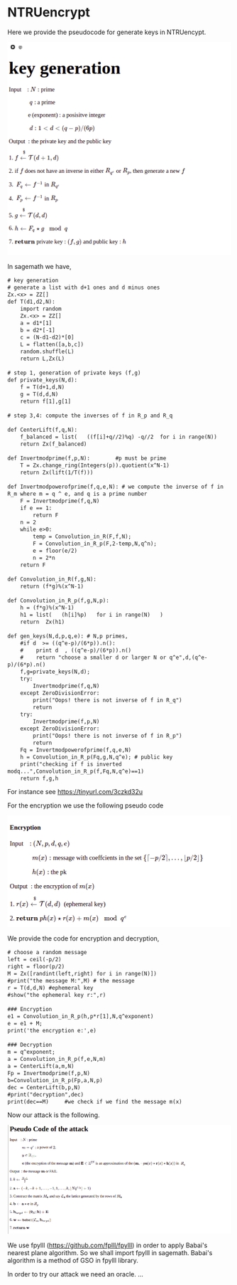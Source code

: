 # NTRUencrypt
Here we provide the pseudocode for generate keys in NTRUencypt.

![alt text](https://github.com/drazioti/ntru/blob/main/images/2022-03-06_17-24.png)

In sagemath we have,
```
# key generation
# generate a list with d+1 ones and d minus ones 
Zx.<x> = ZZ[]
def T(d1,d2,N):
    import random
    Zx.<x> = ZZ[]    
    a = d1*[1]
    b = d2*[-1]
    c = (N-d1-d2)*[0]
    L = flatten([a,b,c])
    random.shuffle(L) 
    return L,Zx(L)

# step 1, generation of private keys (f,g)
def private_keys(N,d):
    f = T(d+1,d,N)
    g = T(d,d,N)
    return f[1],g[1]
    
# step 3,4: compute the inverses of f in R_p and R_q

def CenterLift(f,q,N):    
    f_balanced = list(   ((f[i]+q//2)%q) -q//2  for i in range(N))
    return Zx(f_balanced)

def Invertmodprime(f,p,N):        #p must be prime
    T = Zx.change_ring(Integers(p)).quotient(x^N-1)
    return Zx(lift(1/T(f)))
    
def Invertmodpowerofprime(f,q,e,N): # we compute the inverse of f in R_m where m = q ^ e, and q is a prime number
    F = Invertmodprime(f,q,N)
    if e == 1:      
        return F
    n = 2
    while e>0:
        temp = Convolution_in_R(F,f,N);
        F = Convolution_in_R_p(F,2-temp,N,q^n);
        e = floor(e/2)
        n = 2*n
    return F
    
def Convolution_in_R(f,g,N):
    return (f*g)%(x^N-1)

def Convolution_in_R_p(f,g,N,p):
    h = (f*g)%(x^N-1)
    h1 = list(   (h[i]%p)   for i in range(N)   )
    return  Zx(h1)  
        
def gen_keys(N,d,p,q,e): # N,p primes, 
    #if d  >= ((q^e-p)/(6*p)).n():
    #    print d  , ((q^e-p)/(6*p)).n()
    #    return "choose a smaller d or larger N or q^e",d,(q^e-p)/(6*p).n()
    f,g=private_keys(N,d);
    try:
        Invertmodprime(f,q,N)
    except ZeroDivisionError:
        print("Oops! there is not inverse of f in R_q")
        return
    try:
        Invertmodprime(f,p,N)
    except ZeroDivisionError:
        print("Oops! there is not inverse of f in R_p")
        return
    Fq = Invertmodpowerofprime(f,q,e,N)      
    h = Convolution_in_R_p(Fq,g,N,q^e); # public key
    print("checking if f is inverted modq...",Convolution_in_R_p(f,Fq,N,q^e)==1)
    return f,g,h
```
For instance see https://tinyurl.com/3czkd32u

For the encryption we use the following pseudo code

![alt text](https://github.com/drazioti/ntru/blob/main/images/2022-03-06_17-39.png)

We provide the code for encryption and decryption,
```
# choose a random message
left = ceil(-p/2)
right = floor(p/2)
M = Zx([randint(left,right) for i in range(N)])
#print("the message M:",M) # the message
r = T(d,d,N) #ephemeral key
#show("the ephemeral key r:",r)

### Encryption
e1 = Convolution_in_R_p(h,p*r[1],N,q^exponent)
e = e1 + M;
print('the encryption e:',e)

### Decryption
m = q^exponent;
a = Convolution_in_R_p(f,e,N,m)
a = CenterLift(a,m,N)
Fp = Invertmodprime(f,p,N)
b=Convolution_in_R_p(Fp,a,N,p)
dec = CenterLift(b,p,N)
#print("decryption",dec)  
print(dec==M)     #we check if we find the message m(x)
```
Now our attack is the following.

![alt text](https://github.com/drazioti/ntru/blob/main/images/2022-03-06_18-17.png)

We use fpylll (https://github.com/fplll/fpylll) in order to apply Babai's nearest plane algorithm. 
So we shall import fpylll in sagemath. Babai's algorithm is a method of GSO in fpylll library.

In order to try our attack we need an oracle. ...
